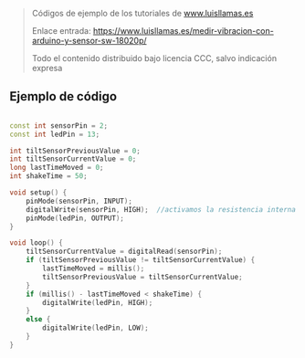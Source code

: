 > Códigos de ejemplo de los tutoriales de www.luisllamas.es
>
> Enlace entrada: https://www.luisllamas.es/medir-vibracion-con-arduino-y-sensor-sw-18020p/
>
> Todo el contenido distribuido bajo licencia CCC, salvo indicación expresa


## Ejemplo de código
```cpp
const int sensorPin = 2;
const int ledPin = 13;

int tiltSensorPreviousValue = 0;
int tiltSensorCurrentValue = 0;
long lastTimeMoved = 0;
int shakeTime = 50;

void setup() {
    pinMode(sensorPin, INPUT);
    digitalWrite(sensorPin, HIGH);  //activamos la resistencia interna PULL UP
    pinMode(ledPin, OUTPUT);
}

void loop() {
    tiltSensorCurrentValue = digitalRead(sensorPin);
    if (tiltSensorPreviousValue != tiltSensorCurrentValue) {
        lastTimeMoved = millis();
        tiltSensorPreviousValue = tiltSensorCurrentValue;
    }
    if (millis() - lastTimeMoved < shakeTime) {
        digitalWrite(ledPin, HIGH);
    }
    else {
        digitalWrite(ledPin, LOW);
    }
}
```


